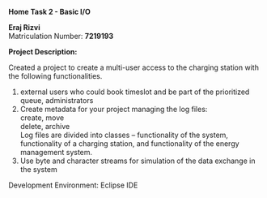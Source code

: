 **Home Task 2 - Basic I/O**


   **Eraj Rizvi**
     <br/> 
     Matriculation Number: **7219193**
     <br/> 

     
**Project Description:** 

Created a project to create a multi-user access to the charging station with the following functionalities.
1. external users who could book timeslot and be part of the prioritized queue, administrators
   <br/> 
2. Create metadata for your project managing the log files:
    <br/> 
   create, move 
     <br/> 
   delete, archive 
     <br/> 
   Log files are divided into classes – functionality of the system, functionality of a charging station, and functionality of the energy management system.
   <br/> 
5. Use byte and character streams for simulation of the data exchange in the system 

Development Environment: Eclipse IDE
